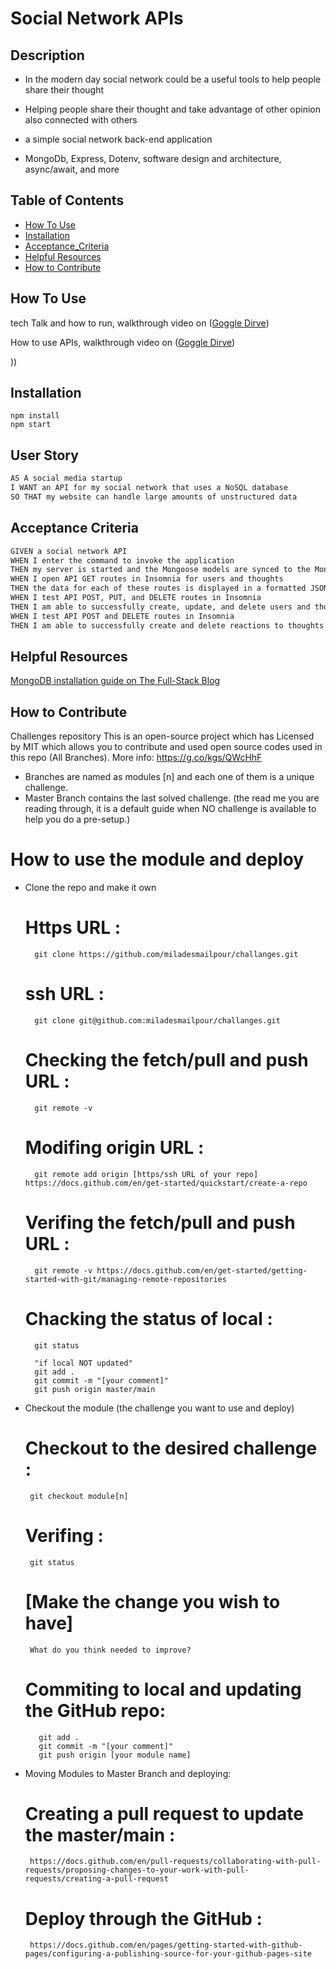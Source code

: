 # Social Network APIs

## Description

- In the modern day social network could be a useful tools to help people share their thought

- Helping people share their thought and take advantage of other opinion also connected with others

- a simple social network back-end application

- MongoDb, Express, Dotenv, software design and architecture, async/await, and more

## Table of Contents

- [How To Use](#how-to-use)
- [Installation](#installation)
- [Acceptance_Criteria](#acceptance-criteria)
- [Helpful Resources](#helpful-resources)
- [How to Contribute](#how-to-contribute)

## How To Use

tech Talk and how to run, walkthrough video on ([Goggle Dirve](https://drive.google.com/file/d/14gh0f0EzkngPL31a3TuwdSnjPxBVS_Ls/view?usp=sharing))

How to use APIs, walkthrough video on ([Goggle Dirve](https://drive.google.com/file/d/18rgPBry2VNOg3a44K3fbQFAjzaz71meb/view?usp=sharing))

))


## Installation

```
npm install
npm start

```

## User Story

```md
AS A social media startup
I WANT an API for my social network that uses a NoSQL database
SO THAT my website can handle large amounts of unstructured data
```

## Acceptance Criteria

```md
GIVEN a social network API
WHEN I enter the command to invoke the application
THEN my server is started and the Mongoose models are synced to the MongoDB database
WHEN I open API GET routes in Insomnia for users and thoughts
THEN the data for each of these routes is displayed in a formatted JSON
WHEN I test API POST, PUT, and DELETE routes in Insomnia
THEN I am able to successfully create, update, and delete users and thoughts in my database
WHEN I test API POST and DELETE routes in Insomnia
THEN I am able to successfully create and delete reactions to thoughts and add and remove friends to a user’s friend list
```


## Helpful Resources

[MongoDB installation guide on The Full-Stack Blog](https://coding-boot-camp.github.io/full-stack/mongodb/how-to-install-mongodb)


## How to Contribute

Challenges repository
This is an open-source project which has Licensed by MIT which allows you to contribute and used open source codes used in this repo (All Branches).
More info: https://g.co/kgs/QWcHhF

- Branches are named as modules [n] and each one of them is a unique challenge.
- Master Branch contains the last solved challenge. (the read me you are reading through, it is a default guide when NO challenge is available to help you do a pre-setup.)

# How to use the module and deploy

- Clone the repo and make it own

  # Https URL :

        git clone https://github.com/miladesmailpour/challanges.git

  # ssh URL :

        git clone git@github.com:miladesmailpour/challanges.git

  # Checking the fetch/pull and push URL :

        git remote -v

  # Modifing origin URL :

        git remote add origin [https/ssh URL of your repo] https://docs.github.com/en/get-started/quickstart/create-a-repo

  # Verifing the fetch/pull and push URL :

        git remote -v https://docs.github.com/en/get-started/getting-started-with-git/managing-remote-repositories

  # Chacking the status of local :

        git status

        "if local NOT updated"
        git add .
        git commit -m "[your comment]"
        git push origin master/main

- Checkout the module (the challenge you want to use and deploy)
  # Checkout to the desired challenge :
       git checkout module[n]
  # Verifing :
       git status
  # [Make the change you wish to have]
       What do you think needed to improve?
  # Commiting to local and updating the GitHub repo:
         git add .
         git commit -m "[your comment]"
         git push origin [your module name]
- Moving Modules to Master Branch and deploying:
  # Creating a pull request to update the master/main :
       https://docs.github.com/en/pull-requests/collaborating-with-pull-requests/proposing-changes-to-your-work-with-pull-requests/creating-a-pull-request
  # Deploy through the GitHub :
       https://docs.github.com/en/pages/getting-started-with-github-pages/configuring-a-publishing-source-for-your-github-pages-site

